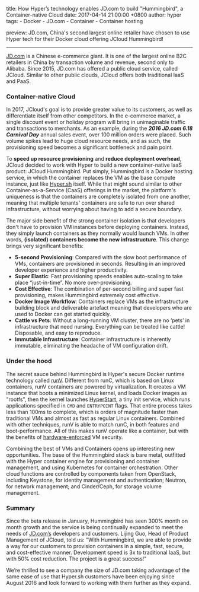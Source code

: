 title: How Hyper’s technology enables JD.com to build "Hummingbird", a Container-native Cloud
date: 2017-04-14 21:00:00 +0800
author: hyper
tags:
    - Docker
    - JD.com
    - Container
    - Container hosting

preview: JD.com, China's second largest online retailer have chosen to use Hyper tech for their Docker cloud offering JCloud Hummingbird!

---

[JD.com](https://jd.com) is a Chinese e-commerce giant. It is one of the largest online B2C retailers in China by transaction volume and revenue, second only to Alibaba. Since 2015, JD.com has offered a public cloud service, called JCloud. Similar to other public clouds, JCloud offers both traditional IaaS and PaaS.

### Container-native Cloud
In 2017, JCloud's goal is to provide greater value to its customers, as well as differentiate itself from other competitors. In the e-commerce market, a single discount event or holiday program will bring in unimaginable traffic and transactions to merchants. As an example, during the ***2016 JD.com 6.18 Carnival Day*** annual sales event, over 100 million orders were placed. Such volume spikes lead to huge cloud resource needs, and as such, the provisioning speed becomes a significant bottleneck and pain point.

To **speed up resource provisioning** and **reduce deployment overhead**, JCloud decided to work with Hyper to build a new container-native IaaS product: JCloud Hummingbird. Put simply, Hummingbird is a Docker hosting service, in which the container replaces the VM as the base compute instance, just like [Hyper.sh](https://hyper.sh/) itself. While that might sound similar to other Container-as-a-Service (CaaS) offerings in the market, the platform's uniqueness is that the containers are completely isolated from one another, meaning that multiple tenants' containers are safe to run over shared infrastructure, without worrying about having to add a secure boundary.

The major side benefit of the strong container isolation is that developers don't have to provision VM instances before deploying containers. Instead, they simply launch containers as they normally would launch VMs. In other words, **(isolated) containers become the new infrastructure**. This change brings very significant benefits:

- **5-second Provisioning**: Compared with the slow boot performance of VMs, containers are provisioned in seconds. Resulting in an improved developer experience and higher productivity.
- **Super Elastic**: Fast provisioning speeds enables auto-scaling to take place “just-in-time”. No more over-provisioning.
- **Cost Effective**: The combination of per-second billing and super fast provisioning, makes Hummingbird extremely cost effective.
- **Docker Image Workflow**: Containers replace VMs as the infrastructure building block and deliverable artefact meaning that developers who are used to Docker can get started quickly.
- **Cattle vs Pets**: Without a long-running VM cluster, there are no ‘pets’ in infrastructure that need nursing. Everything can be treated like cattle! Disposable, and easy to reproduce. 
- **Immutable Infrastructure**: Container infrastructure is inherently immutable, eliminating the headache of VM configuration drift.

### Under the hood
The secret sauce behind Hummingbird is Hyper's secure Docker runtime technology called [runV](https://github.com/hyperhq/runv). Different from runC, which is based on Linux containers, runV containers are powered by virtualization. It creates a VM instance that boots a minimized Linux kernel, and loads Docker images as "rootfs", then the kernel launches [HyperStart](https://github.com/hyperhq/hyperstart), a tiny init service, which runs applications specified in `CMD` and `ENTRYPOINT` flags. That entire process takes less than 100ms to complete, which is orders of magnitude faster than traditional VMs and almost as fast as regular Linux containers. Combined with other techniques, runV is able to match runC, in both features and boot-performance. All of this makes runV operate like a container, but with the benefits of [hardware-enforced](https://en.wikipedia.org/wiki/X86_virtualization) VM security. 

Combining the best of VMs and Containers opens up interesting new opportunities. The base of the Hummingbird stack is bare metal, outfitted with the Hyper container engine for provisioning and container management, and using Kubernetes for container orchestration. Other cloud functions are controlled by components taken from OpenStack, including Keystone, for identity management and authentication; Neutron, for network management; and Cinder/Ceph, for storage volume management.

### Summary
Since the beta release in January, Hummingbird has seen 300% month on month growth and the service is being continually expanded to meet the needs of [JD.com’s](http://www.jd.com/) developers and customers. Lijing Guo, Head of Product Management of JCloud, told us: "With Hummingbird, we are able to provide a way for our customers to provision containers in a simple, fast, secure, and cost-effective manner. Development speed is 3x to traditional IaaS, but with 50% cost reduction. The project is a great success!"

We’re thrilled to see a company the size of JD.com taking advantage of the same ease of use that Hyper.sh customers have been enjoying since August 2016 and look forward to working with them further as they expand.
